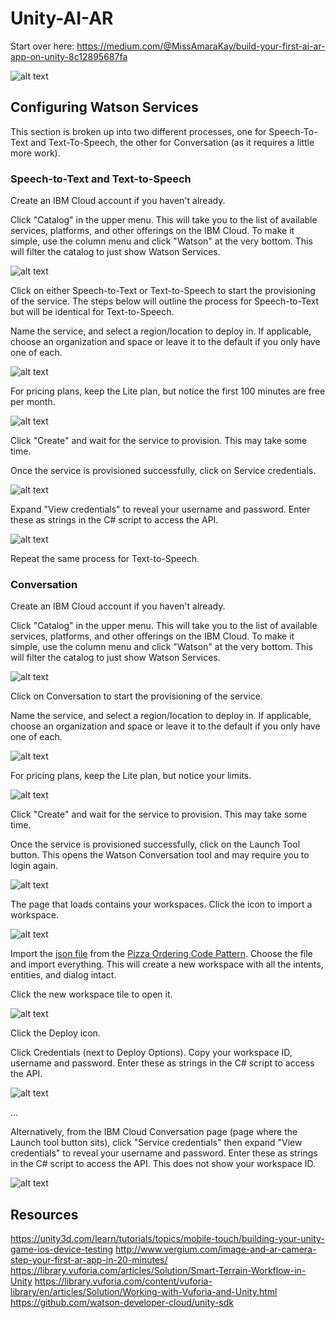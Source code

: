 # Unity-AI-AR

Start over here: https://medium.com/@MissAmaraKay/build-your-first-ai-ar-app-on-unity-8c12895687fa

![alt text][shespizza]

## Configuring Watson Services
This section is broken up into two different processes, one for Speech-To-Text and Text-To-Speech, the other for Conversation (as it requires a little more work).

### Speech-to-Text and Text-to-Speech
Create an IBM Cloud account if you haven't already.

Click "Catalog" in the upper menu. This will take you to the list of available services, platforms, and other offerings on the IBM Cloud. To make it simple, use the column menu and click "Watson" at the very bottom. This will filter the catalog to just show Watson Services.

![alt text][WatsonCatalogOfferings]

Click on either Speech-to-Text or Text-to-Speech to start the provisioning of the service. The steps below will outline the process for Speech-to-Text but will be identical for Text-to-Speech.

Name the service, and select a region/location to deploy in. If applicable, choose an organization and space or leave it to the default if you only have one of each.

![alt text][stt-top]

For pricing plans, keep the Lite plan, but notice the first 100 minutes are free per month.

![alt text][stt-bottom]

Click "Create" and wait for the service to provision. This may take some time.

Once the service is provisioned successfully, click on Service credentials.

![alt text][stt-manage]

Expand "View credentials" to reveal your username and password. Enter these as strings in the C# script to access the API.

![alt text][stt-service-credentials]

Repeat the same process for Text-to-Speech.

### Conversation
Create an IBM Cloud account if you haven't already.

Click "Catalog" in the upper menu. This will take you to the list of available services, platforms, and other offerings on the IBM Cloud. To make it simple, use the column menu and click "Watson" at the very bottom. This will filter the catalog to just show Watson Services.

![alt text][WatsonCatalogOfferings]

Click on Conversation to start the provisioning of the service.

Name the service, and select a region/location to deploy in. If applicable, choose an organization and space or leave it to the default if you only have one of each.

![alt text][conversation-top]

For pricing plans, keep the Lite plan, but notice your limits.

![alt text][conversation-bottom]

Click "Create" and wait for the service to provision. This may take some time.

Once the service is provisioned successfully, click on the Launch Tool button. This opens the Watson Conversation tool and may require you to login again.

![alt text][conversation-manage]

The page that loads contains your workspaces. Click the icon to import a workspace.

![alt text][workspaces]

Import the [json file](https://github.com/IBM/watson-conversation-slots-intro/blob/master/data/watson-pizzeria.json) from the [Pizza Ordering Code Pattern](https://developer.ibm.com/code/patterns/assemble-a-pizza-ordering-chatbot-dialog/). Choose the file and import everything. This will create a new workspace with all the intents, entities, and dialog intact.

Click the new workspace tile to open it.

![alt text][Workspace-dashboard]

Click the Deploy icon.

Click Credentials (next to Deploy Options). Copy your workspace ID, username and password. Enter these as strings in the C# script to access the API.

![alt text][credentials]

...

Alternatively, from the IBM Cloud Conversation page (page where the Launch tool button sits), click "Service credentials" then expand "View credentials" to reveal your username and password. Enter these as strings in the C# script to access the API. This does not show your workspace ID.

![alt text][conversation-service-credentials]




## Resources
https://unity3d.com/learn/tutorials/topics/mobile-touch/building-your-unity-game-ios-device-testing
http://www.vergium.com/image-and-ar-camera-step-your-first-ar-app-in-20-minutes/
https://library.vuforia.com/articles/Solution/Smart-Terrain-Workflow-in-Unity
https://library.vuforia.com/content/vuforia-library/en/articles/Solution/Working-with-Vuforia-and-Unity.html
https://github.com/watson-developer-cloud/unity-sdk

[WatsonCatalogOfferings]: ./images/WatsonCatalogOfferings.png "alt text"
[stt-top]: ./images/stt-top-provision.png "alt text"
[stt-bottom]: ./images/stt-bottom-provision.png "alt text"
[shespizza]: ./images/shespizza.png "alt text"
[stt-manage]: ./images/stt-manage.png "alt text"
[stt-service-credentials]: ./images/stt-service-credentials.png "alt text"
[conversation-top]: ./images/conversation-top.png "alt text"
[conversation-bottom]: ./images/conversation-bottom.png "alt text"
[conversation-manage]: ./images/conversation-manage.png "alt text"
[conversation-service-credentials]: ./images/conversation-top.png "alt text"
[workspaces]: ./images/workspaces.png "alt text"
[Workspace-dashboard]: ./images/Workspace-dashboard.png "alt text"
[credentials]: ./images/credentials.png "alt text"
